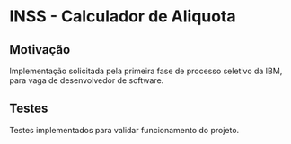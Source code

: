 # INSS - Calculador de Aliquota

## Motivação

Implementação solicitada pela primeira fase de processo seletivo da IBM, para vaga de desenvolvedor de software.

## Testes

Testes implementados para validar funcionamento do projeto.